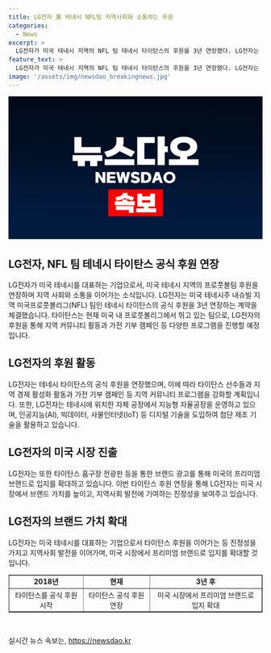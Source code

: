 ```yaml
---
title: LG전자 美 테네시 NFL팀 지역사회와 소통하는 후원
categories:
  - News
excerpt: >
  LG전자가 미국 테네시 지역의 NFL 팀 테네시 타이탄스의 후원을 3년 연장했다. LG전자는 테네시 지역의 생활가전 생산거점으로 타이탄스와의 협력을 통해 지역 사회와 소통을 이어가고, 타이탄스 선수들과 함께 지역 커뮤니티 프로그램을 강화할 계획이다. LG전자는 테네시에 지능형 자율공장을 설립하고, 지역 브랜드 홍보를 위해 홈구장 전광판 광고와 의류 재활용 캠페인을 진행했다. LG전자는 타이탄스 후원을 통해 미국 시장에서 프리미엄 브랜드로 입지를 확대하고, 지역사회 발전을 지원할 것으로 밝혔다.
feature_text: >
  LG전자가 미국 테네시 지역의 NFL 팀 테네시 타이탄스의 후원을 3년 연장했다. LG전자는 테네시 지역의 생활가전 생산거점으로 타이탄스와의 협력을 통해 지역 사회와 소통을 이어가고, 타이탄스 선수들과 함께 지역 커뮤니티 프로그램을 강화할 계획이다. LG전자는 테네시에 지능형 자율공장을 설립하고, 지역 브랜드 홍보를 위해 홈구장 전광판 광고와 의류 재활용 캠페인을 진행했다. LG전자는 타이탄스 후원을 통해 미국 시장에서 프리미엄 브랜드로 입지를 확대하고, 지역사회 발전을 지원할 것으로 밝혔다.
image: '/assets/img/newsdao_breakingnews.jpg'
---
```


<p><img src="/assets/img/newsdao_breakingnews.jpg" alt="ontimetimes 속보" /></p>

<h2>LG전자, NFL 팀 테네시 타이탄스 공식 후원 연장</h2>

<p data-ke-size="size16">LG전자가 미국 테네시를 대표하는 기업으로서, 미국 테네시 지역의 프로풋볼팀 후원을 연장하며 지역 사회와 소통을 이어가는 소식입니다. LG전자는 미국 테네시주 내슈빌 지역 미국프로풋볼리그(NFL) 팀인 테네시 타이탄스의 공식 후원을 3년 연장하는 계약을 체결했습니다. 타이탄스는 현재 미국 내 프로풋볼리그에서 뛰고 있는 팀으로, LG전자의 후원을 통해 지역 커뮤니티 활동과 가전 기부 캠페인 등 다양한 프로그램을 진행할 예정입니다.</p>

<h2 data-ke-size="size26">LG전자의 후원 활동</h2>

<p data-ke-size="size16">LG전자는 테네시 타이탄스의 공식 후원을 연장했으며, 이에 따라 타이탄스 선수들과 지역 경제 활성화 활동과 가전 기부 캠페인 등 지역 커뮤니티 프로그램을 강화할 계획입니다. 또한, LG전자는 테네시에 위치한 자체 공장에서 지능형 자율공장을 운영하고 있으며, 인공지능(AI), 빅데이터, 사물인터넷(IoT) 등 디지털 기술을 도입하여 첨단 제조 기술을 활용하고 있습니다.</p>

<h2 data-ke-size="size26">LG전자의 미국 시장 진출</h2>

<p data-ke-size="size16">LG전자는 또한 타이탄스 홈구장 전광판 등을 통한 브랜드 광고를 통해 미국의 프리미엄 브랜드로 입지를 확대하고 있습니다. 이번 타이탄스 후원 연장을 통해 LG전자는 미국 시장에서 브랜드 가치를 높이고, 지역사회 발전에 기여하는 진정성을 보여주고 있습니다.</p>

<h2 data-ke-size="size26">LG전자의 브랜드 가치 확대</h2>

<p data-ke-size="size16">LG전자는 미국 테네시를 대표하는 기업으로서 타이탄스 후원을 이어가는 등 진정성을 가지고 지역사회 발전을 이어가며, 미국 시장에서 프리미엄 브랜드로 입지를 확대할 것입니다.</p>

<table border="1">
<tbody>
<tr>
<td style="text-align: center; height: 17px;"><b>2018년</b></td>
<td style="text-align: center; height: 17px;"><b>현재</b></td>
<td style="text-align: center; height: 17px;"><b>3년 후</b></td>
</tr>
<tr>
<td style="text-align: center; height: 17px;">타이탄스를 공식 후원 시작</td>
<td style="text-align: center; height: 17px;">타이탄스 공식 후원 연장</td>
<td style="text-align: center; height: 17px;">미국 시장에서 프리미엄 브랜드로 입지 확대</td>
</tr>
</tbody>
</table>

<p data-ke-size="size16">&nbsp;</p>
실시간 뉴스 속보는, <a href="https://newsdao.kr" rel="dofollow">https://newsdao.kr</a>


